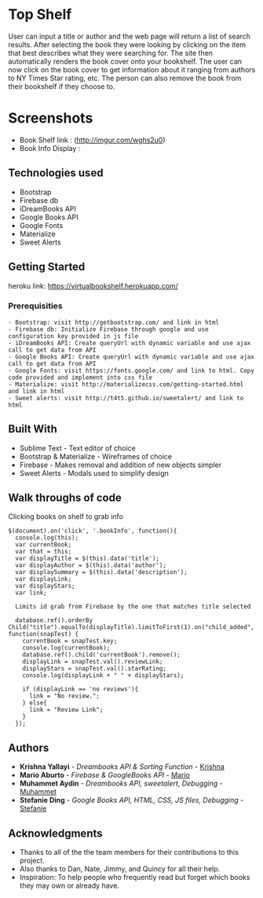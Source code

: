 # Top Shelf

User can input a title or author and the web page will return a list of search results. After selecting the book they were looking by clicking on the item that best describes what they were searching for. The site then automatically renders the book cover onto your bookshelf. The user can now click on the book cover to get information about it ranging from authors to NY Times Star rating, etc. The person can also remove the book from their bookshelf if they choose to. 

# Screenshots 

* Book Shelf link : (http://imgur.com/wghs2u0)
* Book Info Display : 

## Technologies used

- Bootstrap
- Firebase db
- iDreamBooks API
- Google Books API
- Google Fonts
- Materialize
- Sweet Alerts

## Getting Started

heroku link: https://virtualbookshelf.herokuapp.com/

### Prerequisities

```
- Bootstrap: visit http://getbootstrap.com/ and link in html
- Firebase db: Initialize Firebase through google and use configuration key provided in js file
- iDreamBooks API: Create queryUrl with dynamic variable and use ajax call to get data from API
- Google Books API: Create queryUrl with dynamic variable and use ajax call to get data from API
- Google Fonts: visit https://fonts.google.com/ and link to html. Copy code provided and implement into css file
- Materialize: visit http://materializecss.com/getting-started.html and link in html
- Sweet alerts: visit http://t4t5.github.io/sweetalert/ and link to html

```

## Built With

* Sublime Text - Text editor of choice
* Bootstrap & Materialize - Wireframes of choice 
* Firebase - Makes removal and addition of new objects simpler
* Sweet Alerts - Modals used to simplify design

## Walk throughs of code 

Clicking books on shelf to grab info

```
$(document).on('click', '.bookInfo', function(){
  console.log(this);
  var currentBook;
  var that = this;
  var displayTitle = $(this).data('title');
  var displayAuthor = $(this).data('author');
  var displaySummary = $(this).data('description');
  var displayLink;
  var displayStars;
  var link;

  Limits id grab from Firebase by the one that matches title selected

  database.ref().orderBy Child("title").equalTo(displayTitle).limitToFirst(1).on("child_added", function(snapTest) {
    currentBook = snapTest.key;
    console.log(currentBook);
    database.ref().child('currentBook').remove();
    displayLink = snapTest.val().reviewLink;
    displayStars = snapTest.val().starRating;
    console.log(displayLink + " " + displayStars);
    
    if (displayLink == 'no reviews'){
      link = "No review.";
    } else{
      link = "Review Link";
    }
  });

```

## Authors

*  **Krishna Yallayi** - *Dreambooks API & Sorting Function* - [Krishna](https://github.com/darthvader1118)
*  **Mario Aburto** - *Firebase & GoogleBooks API* - [Mario](https://github.com/marioaburto10)
*  **Muhammet Aydin** - *Dreambooks API, sweetalert, Debugging* - [Muhammet](https://github.com/muhammeta7)
*  **Stefanie Ding** - *Google Books API, HTML, CSS, JS files, Debugging* - [Stefanie](https://github.com/StefanieDing)


## Acknowledgments

* Thanks to all of the the team members for their contributions to this project.
* Also thanks to Dan, Nate, Jimmy, and Quincy for all their help.  
* Inspiration: To help people who frequently read but forget which books they may own or already have.
  
